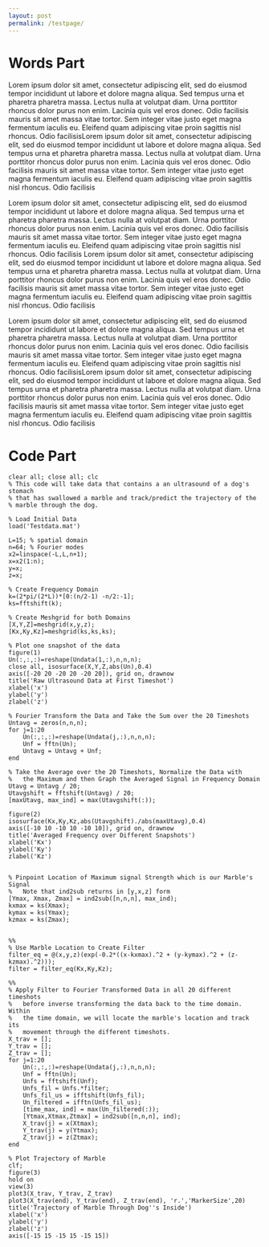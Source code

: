 ```yaml
---
layout: post
permalink: /testpage/
---
```


# Words Part

Lorem ipsum dolor sit amet, consectetur adipiscing elit, sed do eiusmod tempor incididunt ut labore et dolore magna aliqua. Sed tempus urna et pharetra pharetra massa. Lectus nulla at volutpat diam. Urna porttitor rhoncus dolor purus non enim. Lacinia quis vel eros donec. Odio facilisis mauris sit amet massa vitae tortor. Sem integer vitae justo eget magna fermentum iaculis eu. Eleifend quam adipiscing vitae proin sagittis nisl rhoncus. Odio facilisisLorem ipsum dolor sit amet, consectetur adipiscing elit, sed do eiusmod tempor incididunt ut labore et dolore magna aliqua. Sed tempus urna et pharetra pharetra massa. Lectus nulla at volutpat diam. Urna porttitor rhoncus dolor purus non enim. Lacinia quis vel eros donec. Odio facilisis mauris sit amet massa vitae tortor. Sem integer vitae justo eget magna fermentum iaculis eu. Eleifend quam adipiscing vitae proin sagittis nisl rhoncus. Odio facilisis

Lorem ipsum dolor sit amet, consectetur adipiscing elit, sed do eiusmod tempor incididunt ut labore et dolore magna aliqua. Sed tempus urna et pharetra pharetra massa. Lectus nulla at volutpat diam. Urna porttitor rhoncus dolor purus non enim. Lacinia quis vel eros donec. Odio facilisis mauris sit amet massa vitae tortor. Sem integer vitae justo eget magna fermentum iaculis eu. Eleifend quam adipiscing vitae proin sagittis nisl rhoncus. Odio facilisis
Lorem ipsum dolor sit amet, consectetur adipiscing elit, sed do eiusmod tempor incididunt ut labore et dolore magna aliqua. Sed tempus urna et pharetra pharetra massa. Lectus nulla at volutpat diam. Urna porttitor rhoncus dolor purus non enim. Lacinia quis vel eros donec. Odio facilisis mauris sit amet massa vitae tortor. Sem integer vitae justo eget magna fermentum iaculis eu. Eleifend quam adipiscing vitae proin sagittis nisl rhoncus. Odio facilisis

Lorem ipsum dolor sit amet, consectetur adipiscing elit, sed do eiusmod tempor incididunt ut labore et dolore magna aliqua. Sed tempus urna et pharetra pharetra massa. Lectus nulla at volutpat diam. Urna porttitor rhoncus dolor purus non enim. Lacinia quis vel eros donec. Odio facilisis mauris sit amet massa vitae tortor. Sem integer vitae justo eget magna fermentum iaculis eu. Eleifend quam adipiscing vitae proin sagittis nisl rhoncus. Odio facilisisLorem ipsum dolor sit amet, consectetur adipiscing elit, sed do eiusmod tempor incididunt ut labore et dolore magna aliqua. Sed tempus urna et pharetra pharetra massa. Lectus nulla at volutpat diam. Urna porttitor rhoncus dolor purus non enim. Lacinia quis vel eros donec. Odio facilisis mauris sit amet massa vitae tortor. Sem integer vitae justo eget magna fermentum iaculis eu. Eleifend quam adipiscing vitae proin sagittis nisl rhoncus. Odio facilisis

# Code Part

    clear all; close all; clc
    % This code will take data that contains a an ultrasound of a dog's stomach
    % that has swallowed a marble and track/predict the trajectory of the
    % marble through the dog.

    % Load Initial Data
    load('Testdata.mat')

    L=15; % spatial domain
    n=64; % Fourier modes
    x2=linspace(-L,L,n+1);
    x=x2(1:n);
    y=x;
    z=x;

    % Create Frequency Domain
    k=(2*pi/(2*L))*[0:(n/2-1) -n/2:-1];
    ks=fftshift(k);

    % Create Meshgrid for both Domains
    [X,Y,Z]=meshgrid(x,y,z);
    [Kx,Ky,Kz]=meshgrid(ks,ks,ks);

    % Plot one snapshot of the data
    figure(1)
    Un(:,:,:)=reshape(Undata(1,:),n,n,n);
    close all, isosurface(X,Y,Z,abs(Un),0.4)
    axis([-20 20 -20 20 -20 20]), grid on, drawnow
    title('Raw Ultrasound Data at First Timeshot')
    xlabel('x')
    ylabel('y')
    zlabel('z')

    % Fourier Transform the Data and Take the Sum over the 20 Timeshots
    Untavg = zeros(n,n,n);
    for j=1:20
        Un(:,:,:)=reshape(Undata(j,:),n,n,n);
        Unf = fftn(Un);
        Untavg = Untavg + Unf;
    end

    % Take the Average over the 20 Timeshots, Normalize the Data with
    %   the Maximum and then Graph the Averaged Signal in Frequency Domain
    Utavg = Untavg / 20;
    Utavgshift = fftshift(Untavg) / 20;
    [maxUtavg, max_ind] = max(Utavgshift(:));

    figure(2)
    isosurface(Kx,Ky,Kz,abs(Utavgshift)./abs(maxUtavg),0.4)
    axis([-10 10 -10 10 -10 10]), grid on, drawnow
    title('Averaged Frequency over Different Snapshots')
    xlabel('Kx')
    ylabel('Ky')
    zlabel('Kz')


    % Pinpoint Location of Maximum signal Strength which is our Marble's Signal
    %	Note that ind2sub returns in [y,x,z] form
    [Ymax, Xmax, Zmax] = ind2sub([n,n,n], max_ind);
    kxmax = ks(Xmax);
    kymax = ks(Ymax);
    kzmax = ks(Zmax);


    %%
    % Use Marble Location to Create Filter
    filter_eq = @(x,y,z)(exp(-0.2*((x-kxmax).^2 + (y-kymax).^2 + (z-kzmax).^2)));
    filter = filter_eq(Kx,Ky,Kz);

    %%
    % Apply Filter to Fourier Transformed Data in all 20 different timeshots
    %   before inverse transforming the data back to the time domain. Within
    %   the time domain, we will locate the marble's location and track its
    %   movement through the different timeshots.
    X_trav = [];
    Y_trav = [];
    Z_trav = [];
    for j=1:20
        Un(:,:,:)=reshape(Undata(j,:),n,n,n);
        Unf = fftn(Un);
        Unfs = fftshift(Unf);
        Unfs_fil = Unfs.*filter;
        Unfs_fil_us = ifftshift(Unfs_fil);
        Un_filtered = ifftn(Unfs_fil_us);
        [time_max, ind] = max(Un_filtered(:));
        [Ytmax,Xtmax,Ztmax] = ind2sub([n,n,n], ind);
        X_trav(j) = x(Xtmax);
        Y_trav(j) = y(Ytmax);
        Z_trav(j) = z(Ztmax);
    end

    % Plot Trajectory of Marble
    clf;
    figure(3)
    hold on
    view(3)
    plot3(X_trav, Y_trav, Z_trav)
    plot3(X_trav(end), Y_trav(end), Z_trav(end), 'r.','MarkerSize',20)
    title('Trajectory of Marble Through Dog''s Inside')
    xlabel('x')
    ylabel('y')
    zlabel('z')
    axis([-15 15 -15 15 -15 15])
